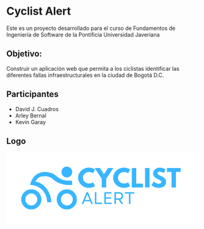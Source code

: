 # Cyclist Alert
Este es un proyecto desarrollado para el curso de Fundamentos de Ingeniería de Software de la
Pontificia Universidad Javeriana
## Objetivo:
Construir un aplicación web que  permita a los ciclistas identificar las diferentes fallas infraestructurales en la ciudad de Bogotá D.C.
## Participantes
- David J. Cuadros
- Arley Bernal
- Kevin Garay
## Logo
<p align="center">
  <img src="resources/images/logoColor.png" alt="Logo CyclistAlert">
</p>
